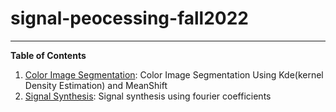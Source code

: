 # signal-peocessing-fall2022
----


**Table of Contents**

1. [Color Image Segmentation](image-segmentation-kde-meanshift): Color Image Segmentation Using Kde(kernel Density Estimation) and MeanShift
2. [Signal Synthesis](https://github.com/sara-ghavampour/signal-peocessing-fall2022/tree/main/signal-synthesis-%20fourier-coefficients): Signal synthesis using fourier coefficients



